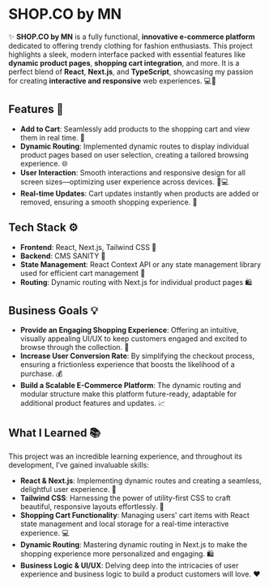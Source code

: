 # SHOP.CO by MN

✨ **SHOP.CO by MN** is a fully functional, **innovative e-commerce platform** dedicated to offering trendy clothing for fashion enthusiasts. This project highlights a sleek, modern interface packed with essential features like **dynamic product pages**, **shopping cart integration**, and more. It is a perfect blend of **React**, **Next.js**, and **TypeScript**, showcasing my passion for creating **interactive and responsive** web experiences. 💻👚

## Features 🚀

- **Add to Cart**: Seamlessly add products to the shopping cart and view them in real time. 🛒
- **Dynamic Routing**: Implemented dynamic routes to display individual product pages based on user selection, creating a tailored browsing experience. 🌐
- **User Interaction**: Smooth interactions and responsive design for all screen sizes—optimizing user experience across devices. 📱💻
- **Real-time Updates**: Cart updates instantly when products are added or removed, ensuring a smooth shopping experience. 🔄

## Tech Stack ⚙️

- **Frontend**: React, Next.js, Tailwind CSS 🎨
- **Backend**: CMS SANITY 💾
- **State Management**: React Context API or any state management library used for efficient cart management 🧠
- **Routing**: Dynamic routing with Next.js for individual product pages 🛍️

## Business Goals 💡

- **Provide an Engaging Shopping Experience**: Offering an intuitive, visually appealing UI/UX to keep customers engaged and excited to browse through the collection. 🌟
- **Increase User Conversion Rate**: By simplifying the checkout process, ensuring a frictionless experience that boosts the likelihood of a purchase. 💰
- **Build a Scalable E-Commerce Platform**: The dynamic routing and modular structure make this platform future-ready, adaptable for additional product features and updates. 📈

## What I Learned 📚

This project was an incredible learning experience, and throughout its development, I’ve gained invaluable skills:

- **React & Next.js**: Implementing dynamic routes and creating a seamless, delightful user experience. 🔄
- **Tailwind CSS**: Harnessing the power of utility-first CSS to craft beautiful, responsive layouts effortlessly. 🎨
- **Shopping Cart Functionality**: Managing users' cart items with React state management and local storage for a real-time interactive experience. 💻
- **Dynamic Routing**: Mastering dynamic routing in Next.js to make the shopping experience more personalized and engaging. 🛍️
- **Business Logic & UI/UX**: Delving deep into the intricacies of user experience and business logic to build a product customers will love. ❤️

